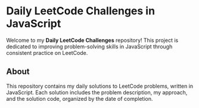 # Daily LeetCode Challenges in JavaScript

Welcome to my **Daily LeetCode Challenges** repository! This project is dedicated to improving problem-solving skills in JavaScript through consistent practice on LeetCode.

## About

This repository contains my daily solutions to LeetCode problems, written in JavaScript. Each solution includes the problem description, my approach, and the solution code, organized by the date of completion.


